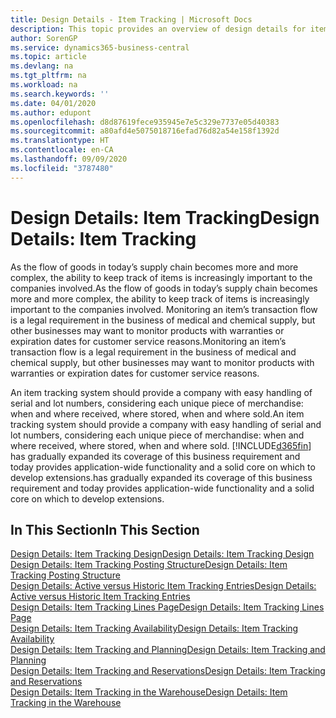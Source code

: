 ```yaml
---
title: Design Details - Item Tracking | Microsoft Docs
description: This topic provides an overview of design details for item tracking.
author: SorenGP
ms.service: dynamics365-business-central
ms.topic: article
ms.devlang: na
ms.tgt_pltfrm: na
ms.workload: na
ms.search.keywords: ''
ms.date: 04/01/2020
ms.author: edupont
ms.openlocfilehash: d8d87619fece935945e7e5c329e7737e05d40383
ms.sourcegitcommit: a80afd4e5075018716efad76d82a54e158f1392d
ms.translationtype: HT
ms.contentlocale: en-CA
ms.lasthandoff: 09/09/2020
ms.locfileid: "3787480"
---
```

# <a name="design-details-item-tracking"></a><span data-ttu-id="7b0e9-103">Design Details: Item Tracking</span><span class="sxs-lookup"><span data-stu-id="7b0e9-103">Design Details: Item Tracking</span></span>
<span data-ttu-id="7b0e9-104">As the flow of goods in today’s supply chain becomes more and more complex, the ability to keep track of items is increasingly important to the companies involved.</span><span class="sxs-lookup"><span data-stu-id="7b0e9-104">As the flow of goods in today’s supply chain becomes more and more complex, the ability to keep track of items is increasingly important to the companies involved.</span></span> <span data-ttu-id="7b0e9-105">Monitoring an item’s transaction flow is a legal requirement in the business of medical and chemical supply, but other businesses may want to monitor products with warranties or expiration dates for customer service reasons.</span><span class="sxs-lookup"><span data-stu-id="7b0e9-105">Monitoring an item’s transaction flow is a legal requirement in the business of medical and chemical supply, but other businesses may want to monitor products with warranties or expiration dates for customer service reasons.</span></span>  

<span data-ttu-id="7b0e9-106">An item tracking system should provide a company with easy handling of serial and lot numbers, considering each unique piece of merchandise: when and where received, where stored, when and where sold.</span><span class="sxs-lookup"><span data-stu-id="7b0e9-106">An item tracking system should provide a company with easy handling of serial and lot numbers, considering each unique piece of merchandise: when and where received, where stored, when and where sold.</span></span> [!INCLUDE[d365fin](includes/d365fin_md.md)] <span data-ttu-id="7b0e9-107">has gradually expanded its coverage of this business requirement and today provides application-wide functionality and a solid core on which to develop extensions.</span><span class="sxs-lookup"><span data-stu-id="7b0e9-107">has gradually expanded its coverage of this business requirement and today provides application-wide functionality and a solid core on which to develop extensions.</span></span>  

## <a name="in-this-section"></a><span data-ttu-id="7b0e9-108">In This Section</span><span class="sxs-lookup"><span data-stu-id="7b0e9-108">In This Section</span></span>  
[<span data-ttu-id="7b0e9-109">Design Details: Item Tracking Design</span><span class="sxs-lookup"><span data-stu-id="7b0e9-109">Design Details: Item Tracking Design</span></span>](design-details-item-tracking-design.md)  
[<span data-ttu-id="7b0e9-110">Design Details: Item Tracking Posting Structure</span><span class="sxs-lookup"><span data-stu-id="7b0e9-110">Design Details: Item Tracking Posting Structure</span></span>](design-details-item-tracking-posting-structure.md)  
[<span data-ttu-id="7b0e9-111">Design Details: Active versus Historic Item Tracking Entries</span><span class="sxs-lookup"><span data-stu-id="7b0e9-111">Design Details: Active versus Historic Item Tracking Entries</span></span>](design-details-active-versus-historic-item-tracking-entries.md)  
[<span data-ttu-id="7b0e9-112">Design Details: Item Tracking Lines Page</span><span class="sxs-lookup"><span data-stu-id="7b0e9-112">Design Details: Item Tracking Lines Page</span></span>](design-details-item-tracking-lines-window.md)  
[<span data-ttu-id="7b0e9-113">Design Details: Item Tracking Availability</span><span class="sxs-lookup"><span data-stu-id="7b0e9-113">Design Details: Item Tracking Availability</span></span>](design-details-item-tracking-availability.md)  
[<span data-ttu-id="7b0e9-114">Design Details: Item Tracking and Planning</span><span class="sxs-lookup"><span data-stu-id="7b0e9-114">Design Details: Item Tracking and Planning</span></span>](design-details-item-tracking-and-planning.md)  
[<span data-ttu-id="7b0e9-115">Design Details: Item Tracking and Reservations</span><span class="sxs-lookup"><span data-stu-id="7b0e9-115">Design Details: Item Tracking and Reservations</span></span>](design-details-item-tracking-and-reservations.md)  
[<span data-ttu-id="7b0e9-116">Design Details: Item Tracking in the Warehouse</span><span class="sxs-lookup"><span data-stu-id="7b0e9-116">Design Details: Item Tracking in the Warehouse</span></span>](design-details-item-tracking-in-the-warehouse.md)
